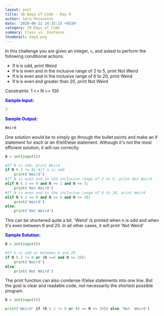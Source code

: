 ```yaml
---
layout: post
title: 30 Days of Code - Day 4
author: Sara Pesavento
date: '2020-06-12 14:35:23 +0530'
category: 30_Days_of_Code
summary: Class vs. Instance
thumbnail: day4.png
---
```


In this challenge you are given an integer, `n`, and asked to perform the following conditional actions:
* If `N` is odd, print Weird
* If `N` is even and in the inclusive range of 2 to 5, print Not Weird
* If `N` is even and in the inclusive range of 6 to 20, print Weird
* If `N` is even and greater than 20, print Not Weird

Constraints: 1 <= N <= 100

<span style="color:blue">**Sample Input:**</span>
```c
3
```
<span style="color:blue">**Sample Output:**</span>

```python
Weird
```

One solution would be to simply go through the bullet points and make an if statement for each or an if/elif/else statement. Although it's not the most efficient solution, it will run correctly.
```python
N = int(input())

#If N is odd, print Weird
if N % 2 != 0: #if n is odd
    print('Weird')
#If N is even and in the inclusive range of 2 to 5, print Not Weird
elif N % 2 == 0 and N >= 2 and N <= 5:
    print('Not Weird')
#If N is even and in the inclusive range of 6 to 20, print Weird
elif N % 2 == 0 and N >= 6 and N <= 20:
    print('Weird')
else:
    print('Not Weird')
```

This can be shortened quite a bit. 'Weird' is printed when n is odd and when it's even between 6 and 20. In all other cases, it will print 'Not Weird'

<span style="color:blue">**Sample Solution:**</span>
```python
N = int(input())

#If n is odd or between 6 and 20
if N % 2 != 0 or (N >=6 and N <= 20):
    print('Weird')
else:
    print('Not Weird')
```

The print function can also condense if/else statements into one line. But the goal is clear and readable code, not necessarily the shortest possible program. 
```python
N = int(input())

print('Weird' if (N % 2 != 0 or (6 <= N <= 20)) else 'Not  Weird')
```